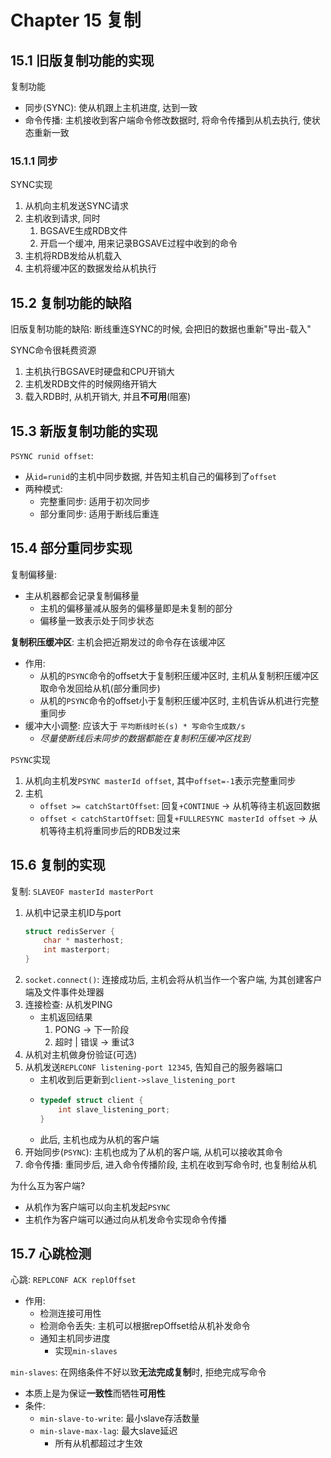 # Chapter 15 复制

## 15.1 旧版复制功能的实现

复制功能
- 同步(SYNC): 使从机跟上主机进度, 达到一致
- 命令传播: 主机接收到客户端命令修改数据时, 将命令传播到从机去执行, 使状态重新一致

### 15.1.1 同步

SYNC实现
1. 从机向主机发送SYNC请求
2. 主机收到请求, 同时
    1. BGSAVE生成RDB文件
    2. 开启一个缓冲, 用来记录BGSAVE过程中收到的命令
3. 主机将RDB发给从机载入
4. 主机将缓冲区的数据发给从机执行

## 15.2 复制功能的缺陷

旧版复制功能的缺陷: 断线重连SYNC的时候, 会把旧的数据也重新"导出-载入"

SYNC命令很耗费资源
1. 主机执行BGSAVE时硬盘和CPU开销大
2. 主机发RDB文件的时候网络开销大
3. 载入RDB时, 从机开销大, 并且**不可用**(阻塞)


## 15.3 新版复制功能的实现

`PSYNC runid offset`: 
- 从`id=runid`的主机中同步数据, 并告知主机自己的偏移到了`offset`
- 两种模式:
    - 完整重同步: 适用于初次同步
    - 部分重同步: 适用于断线后重连

## 15.4 部分重同步实现 

复制偏移量:
- 主从机器都会记录复制偏移量
    - 主机的偏移量减从服务的偏移量即是未复制的部分
    - 偏移量一致表示处于同步状态

**复制积压缓冲区**: 主机会把近期发过的命令存在该缓冲区
- 作用:
    - 从机的`PSYNC`命令的offset大于复制积压缓冲区时, 主机从复制积压缓冲区取命令发回给从机(部分重同步)
    - 从机的`PSYNC`命令的offset小于复制积压缓冲区时, 主机告诉从机进行完整重同步
- 缓冲大小调整: 应该大于 `平均断线时长(s) * 写命令生成数/s`
    - *尽量使断线后未同步的数据都能在复制积压缓冲区找到*

`PSYNC`实现 
1. 从机向主机发`PSYNC masterId offset`, 其中`offset=-1`表示完整重同步
2. 主机
    - `offset >= catchStartOffset`: 回复`+CONTINUE` -> 从机等待主机返回数据
    - `offset < catchStartOffset`: 回复`+FULLRESYNC masterId offset` -> 从机等待主机将重同步后的RDB发过来


## 15.6 复制的实现

复制: `SLAVEOF masterId masterPort`
1. 从机中记录主机ID与port
    ```cpp
    struct redisServer {
        char * masterhost;
        int masterport;     
    }
2. `socket.connect()`: 连接成功后, 主机会将从机当作一个客户端, 为其创建客户端及文件事件处理器
3. 连接检查: 从机发PING
    - 主机返回结果
        1. PONG -> 下一阶段
        2. 超时 | 错误 -> 重试3
4. 从机对主机做身份验证(可选)
5. 从机发送`REPLCONF listening-port 12345`, 告知自己的服务器端口
    - 主机收到后更新到`client->slave_listening_port`
    -   ```cpp
        typedef struct client {
            int slave_listening_port; 
        }
        ```
    - 此后, 主机也成为从机的客户端
6. 开始同步(`PSYNC`): 主机也成为了从机的客户端, 从机可以接收其命令
7. 命令传播: 重同步后, 进入命令传播阶段, 主机在收到写命令时, 也复制给从机



为什么互为客户端?
- 从机作为客户端可以向主机发起`PSYNC`
- 主机作为客户端可以通过向从机发命令实现命令传播

## 15.7 心跳检测

心跳: `REPLCONF ACK replOffset`
- 作用: 
    - 检测连接可用性
    - 检测命令丢失: 主机可以根据repOffset给从机补发命令
    - 通知主机同步进度
        - 实现`min-slaves`

`min-slaves`: 在网络条件不好以致**无法完成复制**时, 拒绝完成写命令
- 本质上是为保证**一致性**而牺牲**可用性**
- 条件:
    - `min-slave-to-write`: 最小slave存活数量
    - `min-slave-max-lag`: 最大slave延迟
        - 所有从机都超过才生效

